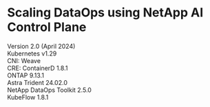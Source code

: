 # Scaling DataOps using NetApp AI Control Plane
Version 2.0 (April 2024) <br />
Kubernetes v1.29 <br />
CNI: Weave <br />
CRE: ContainerD 1.8.1<br />
ONTAP 9.13.1 <br />
Astra Trident 24.02.0 <br />
NetApp DataOps Toolkit 2.5.0 <br />
KubeFlow 1.8.1 <br />
